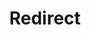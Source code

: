 ﻿---
layout: src/layouts/Redirect.astro
title: Redirect
redirect: /docs/deployments/windows/windows-services
pubDate:  2023-01-01
navSearch: false
navSitemap: false
navMenu: false
---
